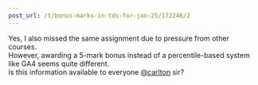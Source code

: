 ```yaml
---
post_url: /t/bonus-marks-in-tds-for-jan-25/172246/2
---
```

Yes, I also missed the same assignment due to pressure from other courses.  
However, awarding a 5-mark bonus instead of a percentile-based system like GA4 seems quite different.  
Is this information available to everyone [@carlton](/u/carlton) sir?
